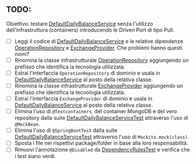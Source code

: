 ## TODO:

Obiettivo: testare [DefaultDailyBalanceService](src/main/java/io/doubleloop/drivenpull/DefaultDailyBalanceService.java) senza l'utilizzo dell'infrastruttura (containers) introducendo le Driven Port di tipo Pull.

- [ ] Leggi il codice
  di [DefaultDailyBalanceService](src/main/java/io/doubleloop/drivenpull/DefaultDailyBalanceService.java) e le relative
  dipendenze [OperationRepository](src/main/java/io/doubleloop/drivenpull/OperationRepository.java)
  e [ExchangeProvider](src/main/java/io/doubleloop/drivenpull/ExchangeProvider.java). Che problemi hanno questi nomi?
- [ ] Rinomina la classe
  infrastrutturale [OperationRepository](src/main/java/io/doubleloop/drivenpull/OperationRepository.java) aggiungendo un
  prefisso che identifica la tecnologia utilizzata.
- [ ] Estrai l'interfaccia `OperationRepository` di dominio e usala
  in [DefaultDailyBalanceService](src/main/java/io/doubleloop/drivenpull/DefaultDailyBalanceService.java) al posto della
  relativa classe.
- [ ] Rinomina la classe
  infrastrutturale [ExchangeProvider](src/main/java/io/doubleloop/drivenpull/ExchangeProvider.java) aggiungendo un
  prefisso che identifica la tecnologia utilizzata.
- [ ] Estrai l'interfaccia `ExchangeProvider` di dominio e usala
  in [DefaultDailyBalanceService](src/main/java/io/doubleloop/drivenpull/DefaultDailyBalanceService.java) al posto della
  relativa classe.
- [ ] Elimina l'uso di `@Testcontainers`, del container MongoDB e del vero repository dalla
  suite [DefaultDailyBalanceServiceTest](src/test/java/io/doubleloop/drivenpull/DefaultDailyBalanceServiceTest.java)
  attraverso l'uso di `@MockBean`.
- [ ] Elimina l'uso di `@SpringBootTest` dalla
  suite [DefaultDailyBalanceServiceTest](src/test/java/io/doubleloop/drivenpull/DefaultDailyBalanceServiceTest.java)
  attraverso l'uso di `Mockito.mock(class)`.
- [ ] Sposta i file nei rispettivi package/folder in base alla loro responsabilità.
- [ ] Rimuovi l'annotazione `@Disabled`
  da [DependencyRulesTest](src/test/java/io/doubleloop/drivenpull/DependencyRulesTest.java#L9) e
  verifica che i test siano verdi.
